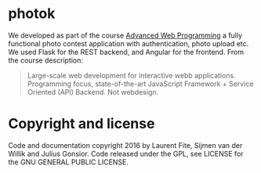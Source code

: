 # photok
We developed as part of the course [Advanced Web Programming](https://www.ida.liu.se/~TDDD27/) a fully functional photo contest application with authentication, photo upload etc. We used Flask for the REST backend, and Angular for the frontend. From the course description:
>Large-scale web development for interactive webb applications. Programming focus, state-of-the-art JavaScript Framework + Service Oriented (API) Backend. Not webdesign.

# Copyright and license

Code and documentation copyright 2016 by Laurent Fite, Sijmen van der Willik and Julius Gonsior. Code released under the GPL, see LICENSE for the GNU GENERAL PUBLIC LICENSE.
